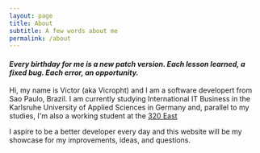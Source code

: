 ```yaml
---
layout: page
title: About
subtitle: A few words about me
permalink: /about
---
```


#### _Every birthday for me is a new patch version. Each lesson learned, a fixed bug. Each error, an opportunity._

Hi, my name is Victor (aka Vicropht) and I am a software developert from Sao Paulo, Brazil. I am currently studying International IT Business in the Karlsruhe University of Applied Sciences in Germany and, parallel to my studies, I'm also a working student at the [320 East](https://320east.de)

I aspire to be a better developer every day and this website will be my showcase for my improvements, ideas, and questions.
